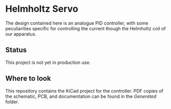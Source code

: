 # Helmholtz Servo

The design contained here is an analogue PID controller, with some
peculiarities specific for controlling the current though the
Helmholtz coil of our apparatus.

## Status
This project is not yet in production use.


## Where to look

This repository contains the KiCad project for the controller. PDF
copies of the schematic, PCB, and documentation can be found in the
*Generated* folder.

